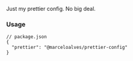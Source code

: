 Just my prettier config. No big deal.

### Usage

```jsonc
// package.json
{
  "prettier": "@marceloalves/prettier-config"
}
```

